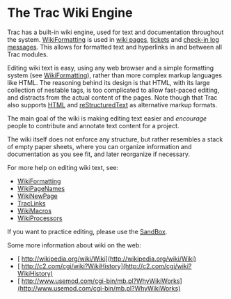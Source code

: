 # The Trac Wiki Engine






Trac has a built-in wiki engine, used for text and documentation throughout the system. [WikiFormatting](wiki-formatting) is used in [wiki pages](title-index), [tickets](trac-tickets) and [check-in log messages](trac-changeset).  This allows for formatted text and hyperlinks in and between all Trac modules.



Editing wiki text is easy, using any web browser and a simple formatting system (see [WikiFormatting](wiki-formatting)), rather than more complex markup languages like HTML.  The reasoning behind its design is that HTML, with its large collection of nestable tags, is too complicated to allow fast-paced editing, and distracts from the actual content of the pages. Note though that Trac also supports [HTML](wiki-html) and [reStructuredText](wiki-restructured-text) as alternative markup formats.



The main goal of the wiki is making editing text easier and *encourage* people to contribute and annotate text content for a project. 



The wiki itself does not enforce any structure, but rather resembles a stack of empty paper sheets, where you can organize information and documentation as you see fit, and later reorganize if necessary. 



For more help on editing wiki text, see:


- [WikiFormatting](wiki-formatting)
- [WikiPageNames](wiki-page-names)
- [WikiNewPage](wiki-new-page)
- [TracLinks](trac-links)
- [WikiMacros](wiki-macros)
- [WikiProcessors](wiki-processors)


If you want to practice editing, please use the [SandBox](sand-box).



Some more information about wiki on the web:


- [ http://wikipedia.org/wiki/Wiki](http://wikipedia.org/wiki/Wiki)
- [ http://c2.com/cgi/wiki?WikiHistory](http://c2.com/cgi/wiki?WikiHistory)
- [
  http://www.usemod.com/cgi-bin/mb.pl?WhyWikiWorks](http://www.usemod.com/cgi-bin/mb.pl?WhyWikiWorks)
